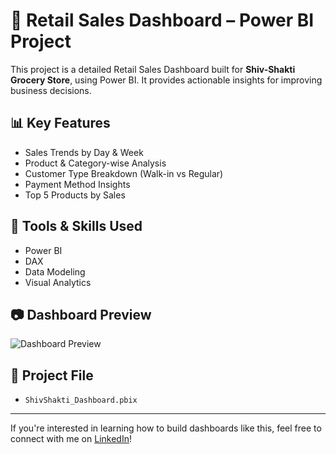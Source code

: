 # 🛒 Retail Sales Dashboard – Power BI Project

This project is a detailed Retail Sales Dashboard built for **Shiv-Shakti Grocery Store**, using Power BI. It provides actionable insights for improving business decisions.

## 📊 Key Features
- Sales Trends by Day & Week
- Product & Category-wise Analysis
- Customer Type Breakdown (Walk-in vs Regular)
- Payment Method Insights
- Top 5 Products by Sales

## 🔧 Tools & Skills Used
- Power BI
- DAX
- Data Modeling
- Visual Analytics

## 📷 Dashboard Preview
![Dashboard Preview](Images/dashboard-preview.png)

## 📁 Project File
- `ShivShakti_Dashboard.pbix`

---

If you're interested in learning how to build dashboards like this, feel free to connect with me on [LinkedIn](https://www.linkedin.com)!

